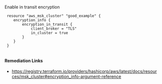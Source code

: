 
Enable in transit encryption

```hcl
 resource "aws_msk_cluster" "good_example" {
 	encryption_info {
 		encryption_in_transit {
 			client_broker = "TLS"
 			in_cluster = true
 		}
 	}
 }
 
```

#### Remediation Links
 - https://registry.terraform.io/providers/hashicorp/aws/latest/docs/resources/msk_cluster#encryption_info-argument-reference

